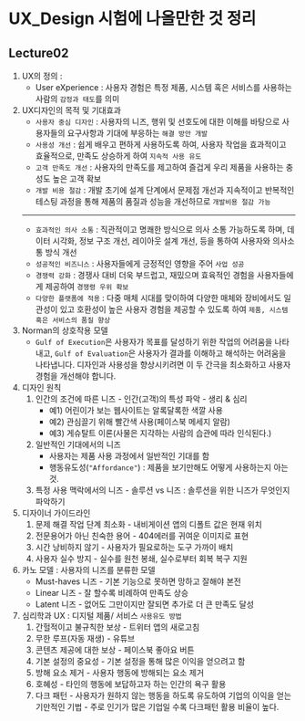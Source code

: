 # UX_Design 시험에 나올만한 것 정리

## Lecture02
1. UX의 정의 :
    - User eXperience : 사용자 경험은 특정 제품, 시스템 혹은 서비스를 사용하는 사람의 `감정과 태도`를 의미
2. UX디자인의 목적 및 기대효과
    - `사용자 중심 디자인` : 사용자의 니즈, 행위 및 선호도에 대한 이해를 바탕으로 사용자들의 요구사항과 기대에 부응하는 `해결 방안 개발`
    - `사용성 개선` : 쉽게 배우고 편하게 사용하도록 하여, 사용자 작업을 효과적이고 효율적으로, 만족도 상승하게 하여 `지속적 사용 유도`
    - `고객 만족도 개선` : 사용자의 만족도를 제고하여 즐겁게 우리 제품을 사용하는 충성도 높은 고객 확보
    - `개발 비용 절감` : 개발 초기에 설계 단계에서 문제점 개선과 지속적이고 반복적인 테스팅 과정을 통해 제품의 품질과 성능을 개선하므로 `개발비용 절감 가능`
    --- 
    - `효과적인 의사 소통` : 직관적이고 명쾌한 방식으로 의사 소통 가능하도록 하며, 데이터 시각화, 정보 구조 개선, 레이아웃 설계 개선, 등을 통하여 사용자와 의사소통 방식 개선
    - `성공적인 비즈니스` : 사용자들에게 긍정적인 영향을 주어 `사업 성공`
    - `경쟁력 강화` : 경쟁사 대비 더욱 부드럽고, 재밌으며 효육적인 경험을 사용자들에게 제공하여 `경쟁령 우위 확보`
    - `다양한 플랫폼에 적용` : 다중 매체 시대를 맞이하여 다양한 매체와 장비에서도 일관성이 있고 호환성이 높은 사용자 경험을 제공할 수 있도록 하여 `제품, 시스템 혹은 서비스의 품질 향상`
3. Norman의 상호작용 모델
    - `Gulf of Execution`은 사용자가 목표를 달성하기 위한 작업의 어려움을 나타내고, `Gulf of Evaluation`은 사용자가 결과를 이해하고 해석하는 어려움을 나타냅니다. 디자인과 사용성을 향상시키려면 이 두 간극을 최소화하고 사용자 경험을 개선해야 합니다.
4. 디자인 원칙
    1. 인간의 조건에 따른 니즈 - 인간(고객)의 특성 파악 - 생리 & 심리
        - 예1) 어린이가 보는 웹사이트는 알록달록한 색깔 사용 
        - 예2) 관심끌기 위해 빨간색 사용(페이스북 메세지 알람)
        - 예3) 게슈탈트 이론(사물은 지각하는 사람의 습관에 따라 인식된다.)
    2. 일반적인 기대에서의 니즈 
        - 사용자는 제품 사용 과정에서 일반적인 기대를 함
        - 행동유도성(`"Affordance"`) : 제품을 보기만해도 어떻게 사용하는지 아는 것.
    3. 특정 사용 맥락에서의 니즈 - 솔루션 vs 니즈 : 솔루션을 위한 니즈가 무엇인지 파악하기
5. 디자이너 가이드라인
    1. 문제 해결 작업 단계 최소화 - 내비게이션 앱의 디폴트 값은 현재 위치
    2. 전문용어가 아닌 친숙한 용어 - 404에러를 귀여운 이미지로 표현
    3. 시간 낭비하지 않기 - 사용자가 필요로하는 도구 가까이 배치
    4. 사용자 실수 방지 - 실수를 원천 봉쇄, 실수로부터 회복 복구 지원
6. 카노 모델 : 사용자의 니즈를 분류한 모델
    - Must-haves 니즈 - 기본 기능으로 못하면 망하고 잘해야 본전
    - Linear 니즈 - 잘 할수록 비례하여 만족도 상승
    - Latent 니즈 - 없어도 그만이지만 잘되면 추가로 더 큰 만족도 달성
7. 심리학과 UX : 디지털 제품/ 서비스 `사용유도 방법`
    1. 간헐적이고 불규칙한 보상 - 트위터 앱의 새로고침
    2. 무한 루프(자동 재생) - 유튜브
    3. 콘텐츠 제공에 대한 보상 - 페이스북 좋아요 버튼
    4. 기본 설정의 중요성 - 기본 설정을 통해 많은 이익을 얻으려고 함
    5. 방해 요소 제거 - 사용자 행동에 방해되는 요소 제거
    6. 호혜성 - 타인의 행동에 보답하고자 하는 인간의 욕구 활용
    7. 다크 패턴 - 사용자가 원하지 않는 행동을 하도록 유도하여 기업의 이익을 얻는 기만적인 기법 - 주로 인기가 많은 기업일 수록 다크패턴 활용 비율이 높다.

